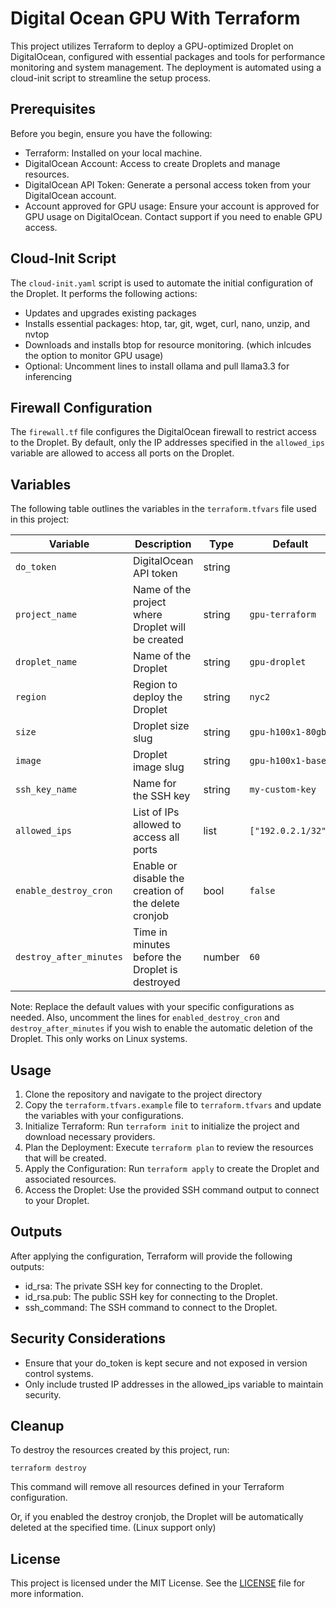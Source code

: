 # Digital Ocean GPU With Terraform

This project utilizes Terraform to deploy a GPU-optimized Droplet on DigitalOcean, configured with essential packages and tools for performance monitoring and system management. The deployment is automated using a cloud-init script to streamline the setup process.

## Prerequisites

Before you begin, ensure you have the following:

- Terraform: Installed on your local machine.
- DigitalOcean Account: Access to create Droplets and manage resources.
- DigitalOcean API Token: Generate a personal access token from your DigitalOcean account.
- Account approved for GPU usage: Ensure your account is approved for GPU usage on DigitalOcean. Contact support if you need to enable GPU access.

## Cloud-Init Script

The `cloud-init.yaml` script is used to automate the initial configuration of the Droplet. It performs the following actions:

- Updates and upgrades existing packages
- Installs essential packages: htop, tar, git, wget, curl, nano, unzip, and nvtop
- Downloads and installs btop for resource monitoring. (which inlcudes the option to monitor GPU usage)
- Optional: Uncomment lines to install ollama and pull llama3.3 for inferencing

## Firewall Configuration

The `firewall.tf` file configures the DigitalOcean firewall to restrict access to the Droplet. By default, only the IP addresses specified in the `allowed_ips` variable are allowed to access all ports on the Droplet.

## Variables

The following table outlines the variables in the `terraform.tfvars` file used in this project:

| Variable             | Description                                           | Type   | Default                  | Required |
|----------------------|-------------------------------------------------------|--------|--------------------------|----------|
| `do_token`           | DigitalOcean API token                                | string |                          | yes      |
| `project_name`       | Name of the project where Droplet will be created     | string | `gpu-terraform`          | yes      |
| `droplet_name`       | Name of the Droplet                                   | string | `gpu-droplet`            | no       |
| `region`             | Region to deploy the Droplet                          | string | `nyc2`                   | no       |
| `size`               | Droplet size slug                                     | string | `gpu-h100x1-80gb`        | no       |
| `image`              | Droplet image slug                                    | string | `gpu-h100x1-base`        | no       |
| `ssh_key_name`       | Name for the SSH key                                  | string | `my-custom-key`          | no       |
| `allowed_ips`        | List of IPs allowed to access all ports               | list   | `["192.0.2.1/32"]`       | no       |
| `enable_destroy_cron`| Enable or disable the creation of the delete cronjob  | bool   | `false`                  | no       |
| `destroy_after_minutes`| Time in minutes before the Droplet is destroyed     | number | `60`                     | no       |

Note: Replace the default values with your specific configurations as needed. Also, uncomment the lines for `enabled_destroy_cron` and `destroy_after_minutes` if you wish to enable the automatic deletion of the Droplet. This only works on Linux systems.

## Usage

1. Clone the repository and navigate to the project directory
2. Copy the `terraform.tfvars.example` file to `terraform.tfvars` and update the variables with your configurations.
3. Initialize Terraform: Run `terraform init` to initialize the project and download necessary providers.
4. Plan the Deployment: Execute `terraform plan` to review the resources that will be created.
5. Apply the Configuration: Run `terraform apply` to create the Droplet and associated resources.
6. Access the Droplet: Use the provided SSH command output to connect to your Droplet.

## Outputs

After applying the configuration, Terraform will provide the following outputs:

- id_rsa: The private SSH key for connecting to the Droplet.
- id_rsa.pub: The public SSH key for connecting to the Droplet.
- ssh_command: The SSH command to connect to the Droplet.

## Security Considerations

- Ensure that your do_token is kept secure and not exposed in version control systems.
- Only include trusted IP addresses in the allowed_ips variable to maintain security.

## Cleanup

To destroy the resources created by this project, run:

`terraform destroy`

This command will remove all resources defined in your Terraform configuration.

Or, if you enabled the destroy cronjob, the Droplet will be automatically deleted at the specified time. (Linux support only)

## License

This project is licensed under the MIT License. See the [LICENSE](LICENSE) file for more information.